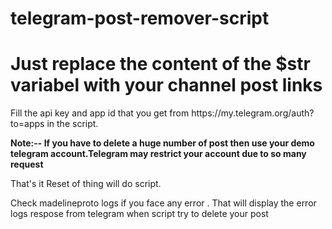 # telegram-post-remover-script

<h1>Just replace the content of the $str variabel with your channel post links</h1> 
Fill the api key and app id that you get from https://my.telegram.org/auth?to=apps in the script.

<b>Note:-- If you have to delete a huge number of post then use your demo telegram account.Telegram may restrict your account due to so many request</b>

That's it Reset of thing will do script.

Check madelineproto logs if you face any error . That will display the error logs respose from telegram when script try to delete your post 



